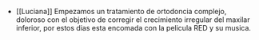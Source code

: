 - [[Luciana]] Empezamos un tratamiento de ortodoncia complejo, doloroso con el objetivo de corregir el crecimiento irregular del maxilar inferior, por estos dias esta encomada con la pelicula RED y su musica.